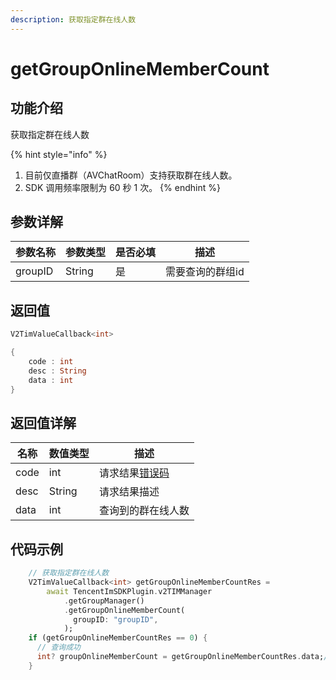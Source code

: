 ```yaml
---
description: 获取指定群在线人数
---
```


# getGroupOnlineMemberCount

## 功能介绍

获取指定群在线人数

{% hint style="info" %}
1. 目前仅直播群（AVChatRoom）支持获取群在线人数。
2. SDK 调用频率限制为 60 秒 1 次。
{% endhint %}

## 参数详解

| 参数名称    | 参数类型   | 是否必填 | 描述        |
| ------- | ------ | ---- | --------- |
| groupID | String | 是    | 需要查询的群组id |

## 返回值

```dart
V2TimValueCallback<int>

{
    code : int
    desc : String
    data : int
}
```

## 返回值详解

| 名称   | 数值类型   | 描述                                                             |
| ---- | ------ | -------------------------------------------------------------- |
| code | int    | 请求结果[错误码](https://cloud.tencent.com/document/product/269/1671) |
| desc | String | 请求结果描述                                                         |
| data | int    | 查询到的群在线人数                                                      |

## 代码示例  &#x20;

```dart
    // 获取指定群在线人数
    V2TimValueCallback<int> getGroupOnlineMemberCountRes =
        await TencentImSDKPlugin.v2TIMManager
            .getGroupManager()
            .getGroupOnlineMemberCount(
              groupID: "groupID",
            );
    if (getGroupOnlineMemberCountRes == 0) {
      // 查询成功
      int? groupOnlineMemberCount = getGroupOnlineMemberCountRes.data;// 查询到的群在线人数
    }
```

